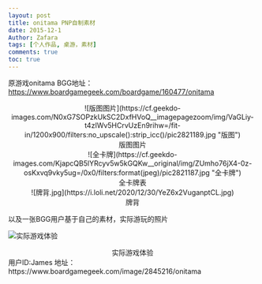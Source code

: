 ```yaml
---
layout: post
title: onitama PNP自制素材
date: 2015-12-1
Author: Zafara
tags: [个人作品, 桌游，素材]
comments: true
toc: true
---
```


原游戏onitama BGG地址：https://www.boardgamegeek.com/boardgame/160477/onitama

<center>![版图图片](https://cf.geekdo-images.com/N0xG7SOPzkUkSC2DxfHVoQ__imagepagezoom/img/VaGLiy-t4zIWv5HCrvUzEn9rihw=/fit-in/1200x900/filters:no_upscale():strip_icc()/pic2821189.jpg "版图")</center>
<center>版图图片</center>
<center>![全卡牌](https://cf.geekdo-images.com/KjapcQB5lYRcyv5w5kGQKw__original/img/ZUmho76jX4-0z-osKxvq9vky5ug=/0x0/filters:format(jpeg)/pic2821187.jpg "全卡牌")</center>
<center>全卡牌表</center>
<center>![牌背.jpg](https://i.loli.net/2020/12/30/YeZ6x2VuganptCL.jpg)</center>
<center>牌背</center>

以及一张BGG用户基于自己的素材，实际游玩的照片

![实际游戏体验](https://cf.geekdo-images.com/HGjShfHgIBvphURTXTNe9A__imagepagezoom/img/F2U1c0pHHCPC9FDs1QCOTc42uuI=/fit-in/1200x900/filters:no_upscale():strip_icc()/pic2845216.jpg "实际游玩照片")
<center>实际游戏体验</center>
用户ID:James
地址：https://www.boardgamegeek.com/image/2845216/onitama
